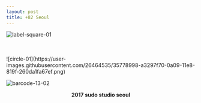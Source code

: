 ```yaml
---
layout: post
title: +82 Seoul
---
```


![label-square-01](https://user-images.githubusercontent.com/26464535/35778968-30e5c6e4-0a09-11e8-8406-1b8e9c6d2596.png)

<br>
<br>
![circle-01](https://user-images.githubusercontent.com/26464535/35778998-a3297f70-0a09-11e8-819f-260da1fa67ef.png)


![barcode-13-02](https://user-images.githubusercontent.com/26464535/35778974-4799ca0c-0a09-11e8-9ab1-ad7d59afb7c8.png)



<p style="text-align: center;"> <b>2017 sudo studio seoul</b> </p>
